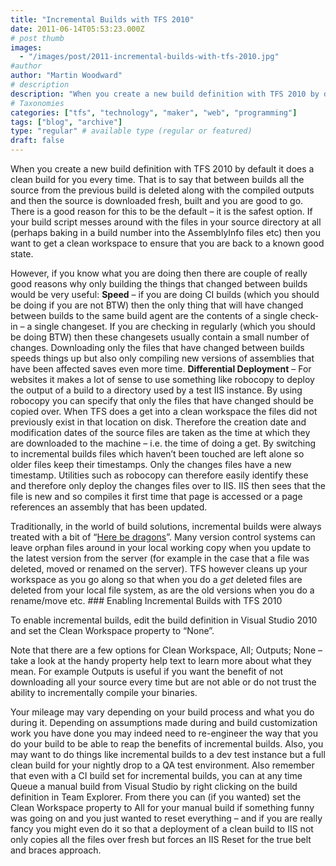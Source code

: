 ```yaml
---
title: "Incremental Builds with TFS 2010"
date: 2011-06-14T05:53:23.000Z
# post thumb
images:
  - "/images/post/2011-incremental-builds-with-tfs-2010.jpg"
#author
author: "Martin Woodward"
# description
description: "When you create a new build definition with TFS 2010 by default it does a clean build for you every time."
# Taxonomies
categories: ["tfs", "technology", "maker", "web", "programming"]
tags: ["blog", "archive"]
type: "regular" # available type (regular or featured)
draft: false
---
```

When you create a new build definition with TFS 2010 by default it does a clean build for you every time.  That is to say that between builds all the source from the previous build is deleted along with the compiled outputs and then the source is downloaded fresh, built and you are good to go.  There is a good reason for this to be the default – it is the safest option.  If your build script messes around with the files in your source directory at all (perhaps baking in a build number into the AssemblyInfo files etc) then you want to get a clean workspace to ensure that you are back to a known good state.  

However, if you know what you are doing then there are couple of really good reasons why only building the things that changed between builds would be very useful:     **Speed** – if you are doing CI builds (which you should be doing if you are not BTW) then the only thing that will have changed between builds to the same build agent are the contents of a single check-in – a single changeset.  If you are checking in regularly (which you should be doing BTW) then these changesets usually contain a small number of changes.  Downloading only the files that have changed between builds speeds things up but also only compiling new versions of assemblies that have been affected saves even more time.    **Differential Deployment** – For websites it makes a lot of sense to use something like robocopy to deploy the output of a build to a directory used by a test IIS instance.  By using robocopy you can specify that only the files that have changed should be copied over.  When TFS does a get into a clean workspace the files did not previously exist in that location on disk.  Therefore the creation date and modification dates of the source files are taken as the time at which they are downloaded to the machine – i.e. the time of doing a get.  By switching to incremental builds files which haven’t been touched are left alone so older files keep their timestamps.  Only the changes files have a new timestamp.  Utilities such as robocopy can therefore easily identify these and therefore only deploy the changes files over to IIS.  IIS then sees that the file is new and so compiles it first time that page is accessed or a page references an assembly that has been updated.   

Traditionally, in the world of build solutions, incremental builds were always treated with a bit of “[Here be dragons](http://en.wikipedia.org/wiki/Here_be_dragons)”.  Many version control systems can leave orphan files around in your local working copy when you update to the latest version from the server (for example in the case that a file was deleted, moved or renamed on the server).  TFS however cleans up your workspace as you go along so that when you do a *get* deleted files are deleted from your local file system, as are the old versions when you do a rename/move etc.  ### Enabling Incremental Builds with TFS 2010  

To enable incremental builds, edit the build definition in Visual Studio 2010 and set the Clean Workspace property to “None”.  

Note that there are a few options for Clean Workspace, All; Outputs; None – take a look at the handy property help text to learn more about what they mean. For example Outputs is useful if you want the benefit of not downloading all your source every time but are not able or do not trust the ability to incrementally compile your binaries.  

Your mileage may vary depending on your build process and what you do during it.  Depending on assumptions made during and build customization work you have done you may indeed need to re-engineer the way that you do your build to be able to reap the benefits of incremental builds.  Also, you may want to do things like incremental builds to a dev test instance but a full clean build for your nightly drop to a QA test environment.  Also remember that even with a CI build set for incremental builds, you can at any time Queue a manual build from Visual Studio by right clicking on the build definition in Team Explorer.  From there you can (if you wanted) set the Clean Workspace property to All for your manual build if something funny was going on and you just wanted to reset everything – and if you are really fancy you might even do it so that a deployment of a clean build to IIS not only copies all the files over fresh but forces an IIS Reset for the true belt and braces approach.